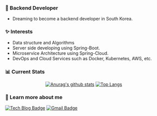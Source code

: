 ### 🎯 Backend Developer
- Dreaming to become a backend developer in South Korea.

### ✨ Interests
- Data structure and Algorithms
- Server side developing using Spring-Boot.
- Microservice Architecture using Spring-Cloud.
- DevOps and Cloud Services such as Docker, Kubernetes, AWS, etc.

### 📊 Current Stats
<div align=center>

[![Anurag's github stats](https://github-readme-stats.vercel.app/api?username=dnjscksdn98&show_icons=true&hide=issues,contribs)](https://github.com/dnjscksdn98/github-readme-stats)
[![Top Langs](https://github-readme-stats.vercel.app/api/top-langs/?username=dnjscksdn98&hide=jupyter%20notebook&layout=compact)](https://github.com/dnjscksdn98/github-readme-stats)

</div>


### 📩 Learn more about me
  
  [![Tech Blog Badge](http://img.shields.io/badge/-Tech%20blog-black?style=flat-square&logo=github&link=https://velog.io/@dnjscksdn98)](https://velog.io/@dnjscksdn98)
  [![Gmail Badge](https://img.shields.io/badge/Gmail-d14836?style=flat-square&logo=Gmail&logoColor=white&link=mailto:dnjscksdn98@gmail.com)](mailto:dnjscksdn98@gmail.com)
